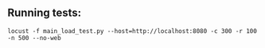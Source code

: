 ## Running tests:
`locust -f main_load_test.py --host=http://localhost:8080 -c 300 -r 100 -n 500 --no-web` 